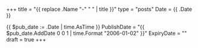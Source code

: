 +++
title = "{{ replace .Name "-" " " | title }}"
type = "posts"
Date = {{ .Date }}

{{ $pub_date := .Date | time.AsTime }}
PublishDate = "{{ $pub_date.AddDate 0 0 1 | time.Format "2006-01-02" }}"
ExpiryDate = ""
draft = true
+++